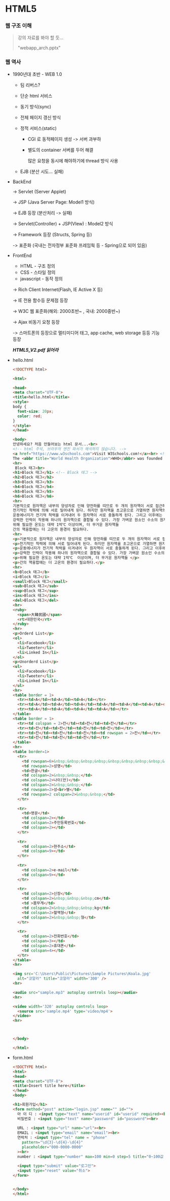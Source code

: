 # HTML5

### 웹 구조 이해

> 강의 자료를 봐야 할 듯...
>
> "webapp_arch.pptx"



### 웹 역사

- 1990년대 초반 -  WEB 1.0

  - 팀 리버스? 

  - 단순 html 서비스

  - 동기 방식(sync)

  - 전체 페이지 갱신 방식

  - 정적 서비스(static)

    - CGI 로 동적페이지 생성 -> 서버 과부하

    - 별도의 container 서버를 두어 해결

      많은 요청을 동시에 해야하기에 thread 방식 사용

  - EJB (분산 시도... 실패)



- BackEnd

  -> Servlet (Server Applet)

  -> JSP (Java Server Page: Model1 방식)

  -> EJB 등장 (분산처리 -> 실패)

  -> Servlet(Controller) + JSP(VIew) : Model2 방식

  -> Framework 등장 (Structs, Spring 등)

  -> 표준화 (국내는 전자정부 표준화 프레임웍 등 - Spring으로 되어 있음)



- FrontEnd

  - HTML - 구조 정의
  - CSS - 스타일 정의
  - javascript - 동작 정의

  -> Rich Client Internet(Flash, IE Active X 등)

  -> IE 전용 함수등 문제점 등장

  -> W3C 웹 표준화(해외: 2000초반~ , 국내: 2000중반~)

  -> Ajax 비동기 요청 등장

  -> 스마트폰의 등장으로  멀티미디어 태그, app cache, web storage 등등 기능 등장

  ***HTML5_V2.pdf 읽어라*** 



- hello.html

  ```html
  <!DOCTYPE html>
  
  <html>
  
  <head>
  <meta charset="UTF-8">
  <title>hello.html</title>
  <style>
  body {
    font-size: 20px;
    color: red;
  }
  </style>
  </head>
  
  <body>
  안녕하세요? 처음 만들어보는 html 문서...<br>
  <!-- html 주석, 브라우저 엔진 파서가 해석하지 않습니다. -->
  <a href="https://www.w3schools.com">Visit W3Schools.com!</a><br> <!-- Inline 태그 -->
  The <abbr title="World Health Organization">WHO</abbr> was founded in 1948.<br>
  <hr>
   Block 태그<br>
  <h1>Block 태그</h1> <!-- Block 태그 -->
  <h2>Block 태그</h2>
  <h3>Block 태그</h3>
  <h4>Block 태그</h4>
  <h5>Block 태그</h5>
  <h6>Block 태그</h6>
  <hr>
  기본적으로 원자핵은 내부의 양성자로 인해 양전하를 띠므로 두 개의 원자핵이 서로 접근하게 되면 
  전기적인 척력에 의해 서로 밀어내게 된다. 하지만 원자핵을 초고온으로 가열하면 원자핵의 
  운동에너지가 전기적 척력을 이겨내어 두 원자핵이 서로 충돌하게 된다. 그리고 이후에는 두 원자핵 사이에 
  강력한 인력이 작용해 하나의 원자핵으로 결합될 수 있다. 가장 가벼운 원소인 수소의 원자핵끼리 핵융합을 
  위해 필요한 온도는 대략 1억℃ 이상이며, 더 무거운 원자핵들 
  간의 핵융합에는 더 고온의 환경이 필요하다.
  <hr>
  <p>기본적으로 원자핵은 내부의 양성자로 인해 양전하를 띠므로 두 개의 원자핵이 서로 접근하게 되면</p> 
  <p>전기적인 척력에 의해 서로 밀어내게 된다. 하지만 원자핵을 초고온으로 가열하면 원자핵의</p>  
  <p>운동에너지가 전기적 척력을 이겨내어 두 원자핵이 서로 충돌하게 된다. 그리고 이후에는 두 원자핵 사이에</p> 
  <p>강력한 인력이 작용해 하나의 원자핵으로 결합될 수 있다. 가장 가벼운 원소인 수소의 원자핵끼리 핵융합을</p>  
  <p>위해 필요한 온도는 대략 1억℃  이상이며, 더 무거운 원자핵들 </p> 
  <p>간의 핵융합에는 더 고온의 환경이 필요하다.</p> 
  <hr>
  <b>Block 태그</b>
  <i>Block 태그</i>
  <small>Block 태그</small>
  <sub>Block 태그</sub>
  <sup>Block 태그</sup>
  <ins>Block 태그</ins>
  <del>Block 태그</del>
  <hr>
  <ruby>
    <span>大韓民國</span>
    <rt>대한민국</rt>
  </ruby>
  <hr>
  <p>Orderd List</p>
  <ol>
    <li>Facebook</li>
    <li>Tweeter</li>
    <li>Linked In</li>
  </ol>
  <p>Unorderd List</p>
  <ul>
    <li>Facebook</li>
    <li>Tweeter</li>
    <li>Linked In</li>
  </ul>
  <hr>
  <table border = 1>
    <tr><td>A</td><td>A</td><td>A</td></tr>
    <tr><td>A</td><td>A</td><td>A</td><td>A</td><td>A</td><td>A</td><td>A</td></tr>
    <tr><td>A</td><td>A</td><td>A</td><td>A</td></tr>
  </table>
  <table border = 1>
    <tr><td colspan = 2>칸</td><td>칸</td><td>칸</td></tr>
    <tr><td>칸</td><td>칸</td><td>칸</td><td>칸</td></tr>
    <tr><td>칸</td><td>칸</td><td>칸</td><td rowspan = 2>칸</td></tr>
    <tr><td>칸</td><td>칸</td><td>칸</td></tr>
  </table>
  <hr>
  <table border=1>
    <tr>
      <td rowspan=6>&nbsp;&nbsp;&nbsp;&nbsp;&nbsp;&nbsp;&nbsp;&nbsp;&nbsp;&nbsp;&nbsp;&nbsp;&nbsp;</td>
      <td rowspan=2>성명</td>
      <td>한글</td>
      <td colspan=2>&nbsp;&nbsp;</td>
      <td colspan=2>나이(만)</td>
      <td colspan=2>&nbsp;&nbsp;</td>
      <td rowspan=2>성<br>별</td>
      <td rowspan=2 colspan=2>&nbsp;&nbsp;</td>
    </tr>
    
    <tr>
      <td>영문</td>
      <td colspan=2></td>
      <td colspan=2>주민등록번호</td>
      <td colspan=2></td>
    </tr>
    
    <tr>
      <td colspan=2>현주소</td>
      <td colspan=9></td>
    </tr>
    
    <tr>
      <td colspan=2>e-mail</td>
      <td colspan=9></td>
    </tr>
    
    <tr>
      <td colspan=2>신장</td>
      <td colspan=2>&nbsp;&nbsp;&nbsp;cm</td>
      <td >몸무게</td>
      <td colspan=2>&nbsp;&nbsp;&nbsp;kg</td>
      <td colspan=2>혈액형</td>
      <td colspan=2>&nbsp;&nbsp;형</td>
    </tr>
    
    <tr>
      <td colspan=2>전화번호</td>
      <td colspan=3></td>
      <td colspan=2>휴대폰</td>
      <td colspan=4></td>
    </tr>
  </table>
  <hr>
  
  <img src='C:\Users\Public\Pictures\Sample Pictures\Koala.jpg'
    alt="코알라" title="코알라" width='300' />
  <hr>
  
  <audio src="sample.mp3" autoplay controls loop></audio>
  <hr>
  
  <video width='320' autoplay controls loop>
    <source src='sample.mp4' type='video/mp4'>
  </video>
  <hr>
  
  
  
  </body>
  
  </html>
  
  
  ```



- form.html

  ```html
  <!DOCTYPE html>
  <html>
  <head>
  <meta charset="UTF-8">
  <title>Insert title here</title>
  </head>
  <body>
  
  <h1>회원가입</h1>
  <form method="post" action="login.jsp" name="" id="">
    아 이 디 : <input type="text" name="userid" id="userid" required><br>
    비밀번호 : <input type="text" name="password" id="password"><br>
    
    URL : <input type="url" name="url"><br>
    EMAIL : <input type="email" name="email"><br>
    연락처 : <input type="tel" name = "phone"
      pattern="\d{3}-\d{4}-\d{4}"
      placeholder="000-0000-0000"
    ><br>
    number : <input type="number" max=100 min=0 step=5 title="0~100값 허융"><br>
    
    <input type="submit" value="로그인">
    <input type="reset" value="취소">
  </form>
  
  
  </body>
  </html>
  ```

  

